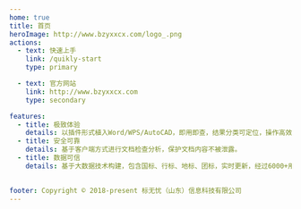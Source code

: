 ```yaml
---
home: true
title: 首页
heroImage: http://www.bzyxxcx.com/logo_.png
actions:
  - text: 快速上手
    link: /quikly-start 
    type: primary

  - text: 官方网站
    link: http://www.bzyxxcx.com
    type: secondary

features:
  - title: 极致体验
    details: 以插件形式植入Word/WPS/AutoCAD，即用即查，结果分类可定位，操作高效便捷。
  - title: 安全可靠
    details: 基于客户端方式进行文档检查分析，保护文档内容不被泄露。
  - title: 数据可信
    details: 基于大数据技术构建，包含国标、行标、地标、团标，实时更新，经过6000+用户验证。
 

footer: Copyright © 2018-present 标无忧（山东）信息科技有限公司
---
```

 
 
